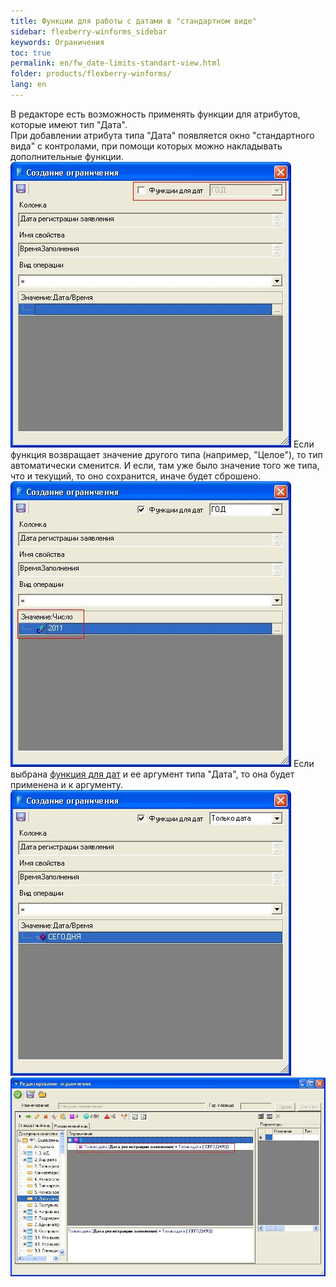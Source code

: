 ```yaml
---
title: Функции для работы с датами в "стандартном виде"
sidebar: flexberry-winforms_sidebar
keywords: Ограничения
toc: true
permalink: en/fw_date-limits-standart-view.html
folder: products/flexberry-winforms/
lang: en
---
```


В редакторе есть возможность применять функции для атрибутов, которые имеют тип "Дата".
<br />
При добавлении атрибута типа "Дата" появляется окно "стандартного вида" с контролами, при помощи которых можно накладывать дополнительные функции.
![](/images/pages/products/flexberry-winforms/subsystems/limits/1.jpg)
Если функция возвращает значение другого типа (например, "Целое"), то тип автоматически сменится. И если, там уже было значение того же типа, что и текущий, то оно сохранится, иначе будет сброшено.
![](/images/pages/products/flexberry-winforms/subsystems/limits/2.jpg)
Если выбрана [функция для дат](fw_date-time-funtions-in-limits.html) и ее аргумент типа "Дата", то она будет применена и к аргументу.
![](/images/pages/products/flexberry-winforms/subsystems/limits/3.jpg)
![](/images/pages/products/flexberry-winforms/subsystems/limits/4.jpg)



